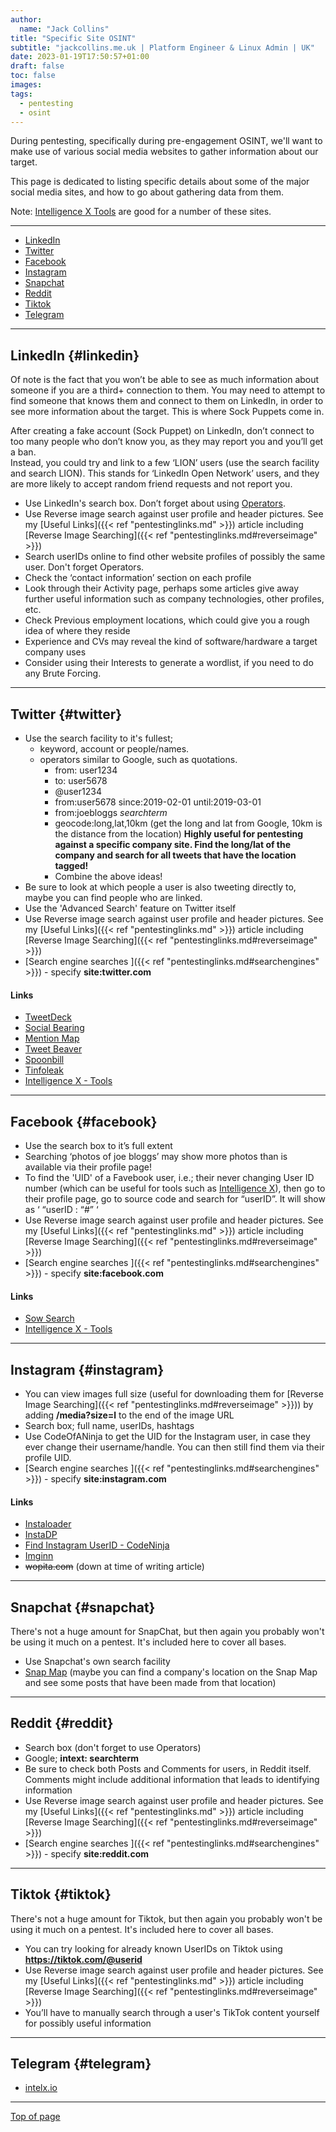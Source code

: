 ```yaml
---
author:
  name: "Jack Collins"
title: "Specific Site OSINT"
subtitle: "jackcollins.me.uk | Platform Engineer & Linux Admin | UK"
date: 2023-01-19T17:50:57+01:00
draft: false
toc: false
images:
tags:
  - pentesting
  - osint
---
```


During pentesting, specifically during pre-engagement OSINT, we'll want to make use of various social media websites to gather information about our target.

This page is dedicated to listing specific details about some of the major social media sites, and how to go about gathering data from them.

Note: [Intelligence X Tools](https://intelx.io/tools) are good for a number of these sites.

---

- [LinkedIn](#linkedin)
- [Twitter](#twitter)
- [Facebook](#facebook)
- [Instagram](#instagram)
- [Snapchat](#snapchat)
- [Reddit](#reddit)
- [Tiktok](#tiktok)
- [Telegram](#telegram)

---

## LinkedIn {#linkedin}

Of note is the fact that you won’t be able to see as much information about someone if you are a third+ connection to them. You may need to attempt to find someone that knows them and connect to them on LinkedIn, in order to see more information about the target. This is where Sock Puppets come in.

After creating a fake account (Sock Puppet) on LinkedIn, don’t connect to too many people who don’t know you, as they may report you and you’ll get a ban.  
Instead, you could try and link to a few ‘LION’ users (use the search facility and search LION). This stands for ‘LinkedIn Open Network’ users, and they are more likely to accept random friend requests and not report you.

- Use LinkedIn's search box. Don’t forget about using [Operators](https://www.linkedin.com/help/linkedin/answer/a524335/using-boolean-search-on-linkedin?lang=en).
- Use Reverse image search against user profile and header pictures. See my [Useful Links]({{< ref "pentestinglinks.md" >}}) article including [Reverse Image Searching]({{< ref "pentestinglinks.md#reverseimage" >}})
- Search userIDs online to find other website profiles of possibly the same user. Don't forget Operators.
- Check the ‘contact information’ section on each profile
- Look through their Activity page, perhaps some articles give away further useful information such as company technologies, other profiles, etc.
- Check Previous employment locations, which could give you a rough idea of where they reside
- Experience and CVs may reveal the kind of software/hardware a target company uses
- Consider using their Interests to generate a wordlist, if you need to do any Brute Forcing.

---

## Twitter {#twitter}
- Use the search facility to it's fullest;
  - keyword, account or people/names.
  - operators similar to Google, such as quotations.
    - from: user1234
    - to: user5678
    - @user1234
    - from:user5678 since:2019-02-01 until:2019-03-01
    - from:joebloggs *searchterm*
    - geocode:long,lat,10km (get the long and lat from Google, 10km is the distance from the location) **Highly useful for pentesting against a specific company site. Find the long/lat of the company and search for all tweets that have the location tagged!**
    - Combine the above ideas!
- Be sure to look at which people a user is also tweeting directly to, maybe you can find people who are linked.
- Use the 'Advanced Search' feature on Twitter itself
- Use Reverse image search against user profile and header pictures. See my [Useful Links]({{< ref "pentestinglinks.md" >}}) article including [Reverse Image Searching]({{< ref "pentestinglinks.md#reverseimage" >}})
- [Search engine searches ]({{< ref "pentestinglinks.md#searchengines" >}}) - specify **site:twitter.com**

#### Links

- [TweetDeck](https://tweetdeck.twitter.com/)
- [Social Bearing](https://socialbearing.com/)
- [Mention Map](https://analytics.mentionmapp.com/)
- [Tweet Beaver](https://tweetbeaver.com/)
- [Spoonbill](https://spoonbill.io/)
- [Tinfoleak](https://tinfoleak.com/)
- [Intelligence X - Tools](https://intelx.io/tools?tab=twitter)

---

## Facebook {#facebook}

- Use the search box to it’s full extent
- Searching ‘photos of joe bloggs’ may show more photos than is available via their profile page!
- To find the 'UID' of a Favebook user, i.e.; their never changing User ID number (which can be useful for tools such as [Intelligence X](https://intelx.io/tools?tab-facebook)), then go to their profile page, go to source code and search for “userID”. It will show as ‘ “userID : “#” ‘
- Use Reverse image search against user profile and header pictures. See my [Useful Links]({{< ref "pentestinglinks.md" >}}) article including [Reverse Image Searching]({{< ref "pentestinglinks.md#reverseimage" >}})
- [Search engine searches ]({{< ref "pentestinglinks.md#searchengines" >}}) - specify **site:facebook.com**

#### Links
- [Sow Search](https://www.sowsearch.info/)
- [Intelligence X - Tools](https://intelx.io/tools?tab=facebook)

---

## Instagram {#instagram}

- You can view images full size (useful for downloading them for [Reverse Image Searching]({{< ref "pentestinglinks.md#reverseimage" >}})) by adding **/media?size=l** to the end of the image URL
- Search box;
full name, userIDs, hashtags
- Use CodeOfANinja to get the UID for the Instagram user, in case they ever change their username/handle. You can then still find them via their profile UID.
- [Search engine searches ]({{< ref "pentestinglinks.md#searchengines" >}}) - specify **site:instagram.com**

#### Links
- [Instaloader](https://github.com/instaloader/instaloader)
- [InstaDP](https://www.instadp.com/)
- [Find Instagram UserID - CodeNinja](https://www.codeofaninja.com/tools/find-instagram-user-id)
- [Imginn](https://imginn.com/)
- ~~wopita.com~~ (down at time of writing article)

---

## Snapchat {#snapchat}

There's not a huge amount for SnapChat, but then again you probably won't be using it much on a pentest. It's included here to cover all bases.

- Use Snapchat's own search facility
- [Snap Map](https://map.snapchat.com/) (maybe you can find a company's location on the Snap Map and see some posts that have been made from that location)

---

## Reddit {#reddit}

- Search box (don't forget to use Operators)
- Google; **intext: searchterm**
- Be sure to check both Posts and Comments for users, in Reddit itself. Comments might include additional information that leads to identifying information
- Use Reverse image search against user profile and header pictures. See my [Useful Links]({{< ref "pentestinglinks.md" >}}) article including [Reverse Image Searching]({{< ref "pentestinglinks.md#reverseimage" >}})
- [Search engine searches ]({{< ref "pentestinglinks.md#searchengines" >}}) - specify **site:reddit.com**

---

## Tiktok {#tiktok}

There's not a huge amount for Tiktok, but then again you probably won't be using it much on a pentest. It's included here to cover all bases.

- You can try looking for already known UserIDs on Tiktok using **https://tiktok.com/@userid**
- Use Reverse image search against user profile and header pictures. See my [Useful Links]({{< ref "pentestinglinks.md" >}}) article including [Reverse Image Searching]({{< ref "pentestinglinks.md#reverseimage" >}})
- You’ll have to manually search through a user's TikTok content yourself for possibly useful information

---

## Telegram {#telegram}

- [intelx.io](https://intelx.io/tools?tab=telegram)

---

[Top of page](#top)